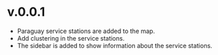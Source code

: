 # v.0.0.1

- Paraguay service stations are added to the map.
- Add clustering in the service stations.
- The sidebar is added to show information about the service stations.
